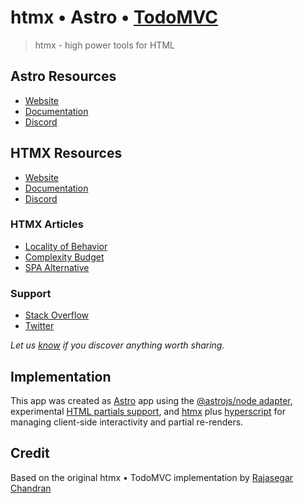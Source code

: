 # htmx • Astro • [TodoMVC](http://todomvc.com)

> htmx - high power tools for HTML

## Astro Resources

- [Website](https://astro.build)
- [Documentation](https://docs.astro.build)
- [Discord](https://astro.build/chat)

## HTMX Resources

- [Website](https://htmx.org)
- [Documentation](https://htmx.org/docs)
- [Discord](https://htmx.org/discord)

### HTMX Articles

- [Locality of Behavior](https://htmx.org/essays/locality-of-behaviour)
- [Complexity Budget](https://htmx.org/essays/complexity-budget)
- [SPA Alternative](https://htmx.org/essays/spa-alternative)

### Support

- [Stack Overflow](http://stackoverflow.com/questions/tagged/htmx)
- [Twitter](http://twitter.com/htmx_org)

*Let us [know](https://github.com/tastejs/todomvc/issues) if you discover anything worth sharing.*


## Implementation

This app was created as [Astro](https://astro.build) app using the [@astrojs/node adapter](https://docs.astro.build/en/guides/integrations-guide/node/), experimental [HTML partials support](https://github.com/withastro/astro/pull/8755), and [htmx](https://htmx.org) plus [hyperscript](https://hyperscript.org) for managing client-side interactivity and partial re-renders.

## Credit

Based on the original htmx • TodoMVC implementation by [Rajasegar Chandran](https://twitter.com/rajasegar_c)

